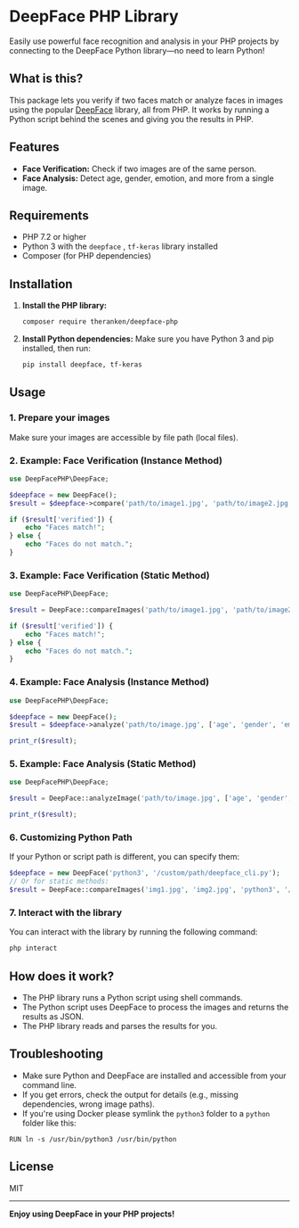 # DeepFace PHP Library

Easily use powerful face recognition and analysis in your PHP projects by connecting to the DeepFace Python library—no need to learn Python!

## What is this?
This package lets you verify if two faces match or analyze faces in images using the popular [DeepFace](https://github.com/serengil/deepface) library, all from PHP. It works by running a Python script behind the scenes and giving you the results in PHP.

## Features
- **Face Verification:** Check if two images are of the same person.
- **Face Analysis:** Detect age, gender, emotion, and more from a single image.

## Requirements
- PHP 7.2 or higher
- Python 3 with the `deepface` , `tf-keras` library installed
- Composer (for PHP dependencies)

## Installation
1. **Install the PHP library:**
   ```bash
   composer require theranken/deepface-php
   ```
2. **Install Python dependencies:**
   Make sure you have Python 3 and pip installed, then run:
   ```bash
   pip install deepface, tf-keras
   ```

## Usage

### 1. Prepare your images
Make sure your images are accessible by file path (local files).

### 2. Example: Face Verification (Instance Method)
```php
use DeepFacePHP\DeepFace;

$deepface = new DeepFace();
$result = $deepface->compare('path/to/image1.jpg', 'path/to/image2.jpg');

if ($result['verified']) {
    echo "Faces match!";
} else {
    echo "Faces do not match.";
}
```

### 3. Example: Face Verification (Static Method)
```php
use DeepFacePHP\DeepFace;

$result = DeepFace::compareImages('path/to/image1.jpg', 'path/to/image2.jpg');

if ($result['verified']) {
    echo "Faces match!";
} else {
    echo "Faces do not match.";
}
```

### 4. Example: Face Analysis (Instance Method)
```php
use DeepFacePHP\DeepFace;

$deepface = new DeepFace();
$result = $deepface->analyze('path/to/image.jpg', ['age', 'gender', 'emotion']);

print_r($result);
```

### 5. Example: Face Analysis (Static Method)
```php
use DeepFacePHP\DeepFace;

$result = DeepFace::analyzeImage('path/to/image.jpg', ['age', 'gender', 'emotion']);

print_r($result);
```

### 6. Customizing Python Path
If your Python or script path is different, you can specify them:
```php
$deepface = new DeepFace('python3', '/custom/path/deepface_cli.py');
// Or for static methods:
$result = DeepFace::compareImages('img1.jpg', 'img2.jpg', 'python3', '/custom/path/deepface_cli.py');
```

### 7. Interact with the library
You can interact with the library by running the following command:
```bash
php interact
```

## How does it work?
- The PHP library runs a Python script using shell commands.
- The Python script uses DeepFace to process the images and returns the results as JSON.
- The PHP library reads and parses the results for you.

## Troubleshooting
- Make sure Python and DeepFace are installed and accessible from your command line.
- If you get errors, check the output for details (e.g., missing dependencies, wrong image paths).
- If you're using Docker please symlink the `python3` folder to a `python` folder like this:
```shell
RUN ln -s /usr/bin/python3 /usr/bin/python
```

## License
MIT

---

**Enjoy using DeepFace in your PHP projects!**
